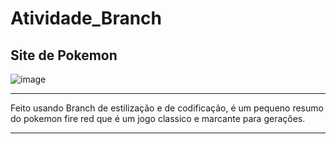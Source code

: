 # Atividade_Branch
 
## Site de Pokemon 
![image](https://github.com/Rafael1172/Atividade_Branch/assets/129711394/95cec95f-57ab-413b-81fd-c02f38c19f50)
***
Feito usando Branch de estilização e de codificação, é um pequeno resumo do pokemon fire red que é um jogo classico e marcante para gerações.
***
